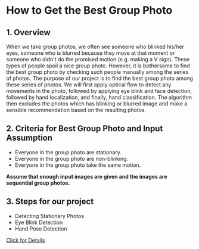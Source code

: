 # How to Get the Best Group Photo

## 1. Overview
When we take group photos, we often see someone who blinked his/her eyes, someone who is blurred because they move at that moment or someone who didn't do the promised motion (e.g. making a V sign). These types of people spoil a nice group photo. However, it is bothersome to find the best group photo by checking such people manually among the series of photos. The purpose of our project is to find the best group photo among these series of photos. We will first apply optical flow to detect any movements in the photo, followed by applying eye blink and face detection, followed by hand localization, and finally, hand classification. The algorithm then excludes the photos which has blinking or blurred image and make a sensible recommendation based on the resulting photos.

## 2. Criteria for Best Group Photo and Input Assumption

- Everyone in the group photo are stationary.
- Everyone in the group photo are non-blinking.
- Everyone in the group photo take the same motion.

**Assume that enough input images are given and the images are sequential group photos.**

## 3. Steps for our project

- Detecting Stationary Photos
- Eye Blink Detection
- Hand Pose Detection

[Click for Details](https://github.com/blackco66/2019CV-FinalProject/blob/master/Final_How%20to%20Get%20the%20Best%20Group%20Photo.pdf)